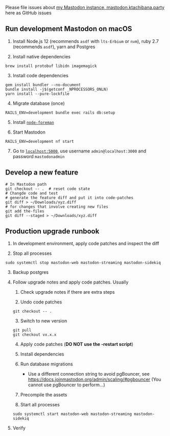 Please file issues about [my Mastodon instance, mastodon.ktachibana.party](https://mastodon.ktachibana.party) here as GitHub issues

## Run development Mastodon on macOS

1. Install Node.js 12 (recommends `asdf` with `lts-Erbium` or `nvm`), ruby 2.7 (recommends `asdf`), yarn and Postgres

2. Install native dependencies
```
brew install protobuf libidn imagemagick
```

3. Install code dependencies
```
gem install bundler --no-document
bundle install -j$(getconf _NPROCESSORS_ONLN)
yarn install --pure-lockfile
```

4. Migrate database (once)
```
RAILS_ENV=development bundle exec rails db:setup
```

5. Install [`node-foreman`](https://github.com/strongloop/node-foreman)

6. Start Mastodon
```
RAILS_ENV=development nf start
```

7. Go to [`localhost:5000`](http://localhost:5000), use username `admin@localhost:3000` and password `mastodonadmin`

## Develop a new feature
```
# In Mastodon path
git checkout -- .  # reset code state
# Changde code and test
# generate the feature diff and put it into code-patches
git diff > ~/Downloads/xyz.diff
# for changes that involve creating new files
git add the-files
git diff --staged > ~/Downloads/xyz.diff
```

## Production upgrade runbook

1. In development environment, apply code patches and inspect the diff

2. Stop all processes

```
sudo systemctl stop mastodon-web mastodon-streaming mastodon-sidekiq
```

3. Backup postgres

4. Follow upgrade notes and apply code patches. Usually

    1. Check upgrade notes if there are extra steps

    2. Undo code patches

    ```
    git checkout -- .
    ```

    3. Switch to new version

    ```
    git pull
    git checkout vx.x.x
    ```

    4. Apply code patches (**DO NOT use the -restart script**)

    5. Install dependencies

    6. Run database migrations

        * Use a different connection string to avoid pgBouncer, see https://docs.joinmastodon.org/admin/scaling/#pgbouncer (You cannot use pgBouncer to perform...)

    7. Precompile the assets

    8. Start all processes

    ```
    sudo systemctl start mastodon-web mastodon-streaming mastodon-sidekiq
    ```

5. Verify
